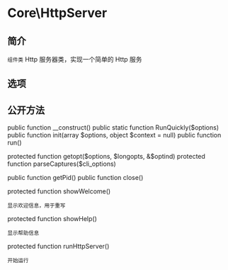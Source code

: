 # Core\HttpServer

## 简介
`组件类` Http 服务器类，实现一个简单的 Http 服务
## 选项

## 公开方法
public function __construct()
public static function RunQuickly($options)
public function init(array $options, object $context = null)
public function run()

protected function getopt($options, $longopts, &$optind)
protected function parseCaptures($cli_options)

public function getPid()
public function close()

protected function showWelcome()

    显示欢迎信息，用于重写
protected function showHelp()

    显示帮助信息
protected function runHttpServer()

    开始运行